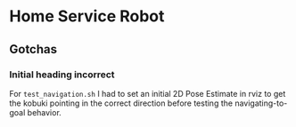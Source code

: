 # Home Service Robot

## Gotchas

### Initial heading incorrect

For `test_navigation.sh` I had to set an initial 2D Pose Estimate in rviz to get the kobuki pointing in the correct direction before testing the navigating-to-goal behavior.
